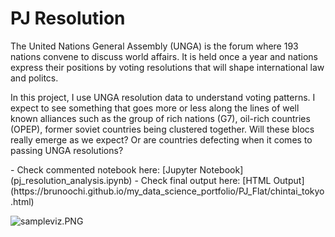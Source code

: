 # PJ Resolution
The United Nations General Assembly (UNGA) is the forum where 193 nations convene to discuss world affairs. It is held once a year and nations express their positions by voting resolutions that will shape international law and politcs.
<p>
In this project, I use UNGA resolution data to understand voting patterns. I expect to see something that goes more or less along the lines of well known alliances such as the group of rich nations (G7), oil-rich countries (OPEP), former soviet countries being clustered together. Will these blocs really emerge as we expect? Or are countries defecting when it comes to passing UNGA resolutions?        
<p>
- Check commented notebook here: [Jupyter Notebook](pj_resolution_analysis.ipynb)
- Check final output here: [HTML Output](https://brunoochi.github.io/my_data_science_portfolio/PJ_Flat/chintai_tokyo.html)

![sampleviz.PNG](chintai.gif)

